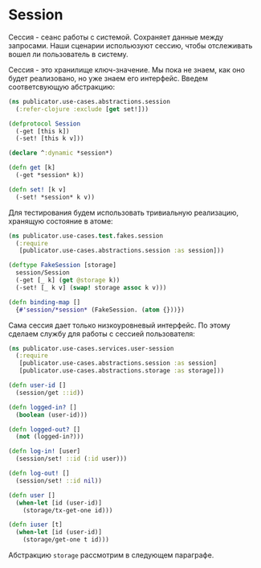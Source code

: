# Session

Сессия - сеанс работы с системой. Сохраняет данные между запросами.
Наши сценарии испольюзуют сессию, чтобы отслеживать вошел ли пользователь в систему.

Сессия - это хранилище ключ-значение. Мы пока не знаем, как оно будет реализовано,
но уже знаем его интерфейс. Введем соответсвующую абстракцию:


```clojure
(ns publicator.use-cases.abstractions.session
  (:refer-clojure :exclude [get set!]))

(defprotocol Session
  (-get [this k])
  (-set! [this k v]))

(declare ^:dynamic *session*)

(defn get [k]
  (-get *session* k))

(defn set! [k v]
  (-set! *session* k v))
```

Для тестирования будем использовать тривиальную реализацию, хранящую состояние в атоме:

```clojure
(ns publicator.use-cases.test.fakes.session
  (:require
   [publicator.use-cases.abstractions.session :as session]))

(deftype FakeSession [storage]
  session/Session
  (-get [_ k] (get @storage k))
  (-set! [_ k v] (swap! storage assoc k v)))

(defn binding-map []
  {#'session/*session* (FakeSession. (atom {}))})
```

Сама сессия дает только низкоуровневый интерфейс.
По этому сделаем службу для работы с сессией пользователя:


```clojure
(ns publicator.use-cases.services.user-session
  (:require
   [publicator.use-cases.abstractions.session :as session]
   [publicator.use-cases.abstractions.storage :as storage]))

(defn user-id []
  (session/get ::id))

(defn logged-in? []
  (boolean (user-id)))

(defn logged-out? []
  (not (logged-in?)))

(defn log-in! [user]
  (session/set! ::id (:id user)))

(defn log-out! []
  (session/set! ::id nil))

(defn user []
  (when-let [id (user-id)]
    (storage/tx-get-one id)))

(defn iuser [t]
  (when-let [id (user-id)]
    (storage/get-one t id)))
```

Абстракцию `storage` рассмотрим в следующем параграфе.
